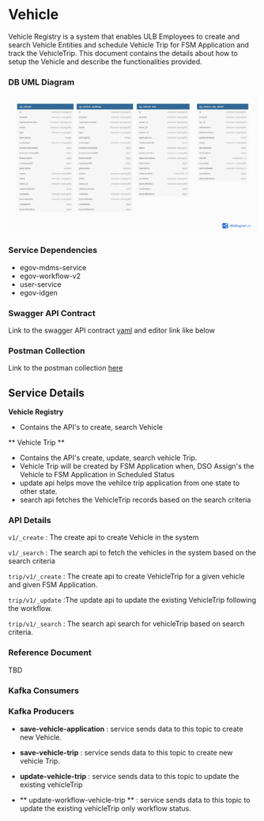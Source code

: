 # Vehicle

Vehicle Registry is a system that enables ULB Employees to create and search Vehicle Entities and schedule Vehicle Trip for FSM Application and track the VehicleTrip. This document contains the details about how to setup the Vehicle and describe the functionalities provided.

### DB UML Diagram


![plot](./vehicle.png)

### Service Dependencies


- egov-mdms-service
- egov-workflow-v2
- user-service
- egov-idgen


### Swagger API Contract

Link to the swagger API contract [yaml](https://raw.githubusercontent.com/egovernments/municipal-services/master/docs/fsm/Vehicle_Registry_Contract.yaml) and editor link like below


### Postman Collection
Link to the postman collection [here](https://www.getpostman.com/collections/d2541409b9570e53ed26)


## Service Details

**Vehicle Registry**

- Contains the API's to create,  search Vehicle

** Vehicle Trip **

- Contains the API's create, update, search vehicle Trip.
- Vehicle Trip will be created by FSM Application when, DSO Assign's the Vehicle to FSM Application in Scheduled Status
- update api helps move the vehilce trip application from one state to other state.
- search api fetches the VehicleTrip records based on the search criteria



### API Details

`v1/_create` 		: The create api to create Vehicle in the system

`v1/_search`		: The search api to fetch the vehicles in the system based on the search criteria


`trip/v1/_create` : The create api to create VehicleTrip for a given vehicle and given FSM Application.

`trip/v1/_update`  :The update api to update the existing VehicleTrip following the workflow.

`trip/v1/_search` : The search api search for vehicleTrip based on search criteria.


### Reference Document
TBD


### Kafka Consumers


### Kafka Producers


- **save-vehicle-application** 			: service sends data to this topic to create new Vehicle.


- **save-vehicle-trip** 				: service sends data to this topic to create new vehicle Trip.


- **update-vehicle-trip** 				: service sends data to this topic to update the existing vehicleTrip

- ** update-workflow-vehicle-trip ** 	: service sends data to this topic to update the existing vehicleTrip only workflow status.